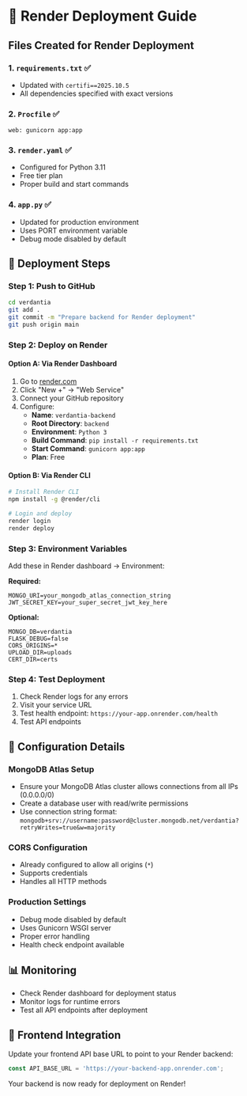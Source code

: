 # 🚀 Render Deployment Guide

## Files Created for Render Deployment

### 1. `requirements.txt` ✅
- Updated with `certifi==2025.10.5`
- All dependencies specified with exact versions

### 2. `Procfile` ✅
```
web: gunicorn app:app
```

### 3. `render.yaml` ✅
- Configured for Python 3.11
- Free tier plan
- Proper build and start commands

### 4. `app.py` ✅
- Updated for production environment
- Uses PORT environment variable
- Debug mode disabled by default

## 🚀 Deployment Steps

### Step 1: Push to GitHub
```bash
cd verdantia
git add .
git commit -m "Prepare backend for Render deployment"
git push origin main
```

### Step 2: Deploy on Render

#### Option A: Via Render Dashboard
1. Go to [render.com](https://render.com)
2. Click "New +" → "Web Service"
3. Connect your GitHub repository
4. Configure:
   - **Name**: `verdantia-backend`
   - **Root Directory**: `backend`
   - **Environment**: `Python 3`
   - **Build Command**: `pip install -r requirements.txt`
   - **Start Command**: `gunicorn app:app`
   - **Plan**: Free

#### Option B: Via Render CLI
```bash
# Install Render CLI
npm install -g @render/cli

# Login and deploy
render login
render deploy
```

### Step 3: Environment Variables
Add these in Render dashboard → Environment:

**Required:**
```
MONGO_URI=your_mongodb_atlas_connection_string
JWT_SECRET_KEY=your_super_secret_jwt_key_here
```

**Optional:**
```
MONGO_DB=verdantia
FLASK_DEBUG=false
CORS_ORIGINS=*
UPLOAD_DIR=uploads
CERT_DIR=certs
```

### Step 4: Test Deployment
1. Check Render logs for any errors
2. Visit your service URL
3. Test health endpoint: `https://your-app.onrender.com/health`
4. Test API endpoints

## 🔧 Configuration Details

### MongoDB Atlas Setup
- Ensure your MongoDB Atlas cluster allows connections from all IPs (0.0.0.0/0)
- Create a database user with read/write permissions
- Use connection string format: `mongodb+srv://username:password@cluster.mongodb.net/verdantia?retryWrites=true&w=majority`

### CORS Configuration
- Already configured to allow all origins (`*`)
- Supports credentials
- Handles all HTTP methods

### Production Settings
- Debug mode disabled by default
- Uses Gunicorn WSGI server
- Proper error handling
- Health check endpoint available

## 📊 Monitoring
- Check Render dashboard for deployment status
- Monitor logs for runtime errors
- Test all API endpoints after deployment

## 🔗 Frontend Integration
Update your frontend API base URL to point to your Render backend:
```javascript
const API_BASE_URL = 'https://your-backend-app.onrender.com';
```

Your backend is now ready for deployment on Render!
